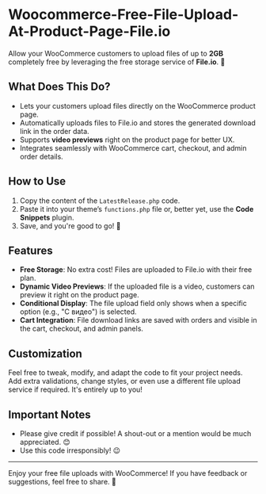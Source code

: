 <h1><strong>Woocommerce-Free-File-Upload-At-Product-Page-File.io</strong></h1><p>Allow your WooCommerce customers to upload files of up to <strong>2GB</strong> completely free by leveraging the free storage service of <strong>File.io</strong>. 🎉</p><h2><strong>What Does This Do?</strong></h2><ul><li>Lets your customers upload files directly on the WooCommerce product page.</li><li>Automatically uploads files to File.io and stores the generated download link in the order data.</li><li>Supports <strong>video previews</strong> right on the product page for better UX.</li><li>Integrates seamlessly with WooCommerce cart, checkout, and admin order details.</li></ul><h2><strong>How to Use</strong></h2><ol><li>Copy the content of the <code>LatestRelease.php</code> code.</li><li>Paste it into your theme’s <code>functions.php</code> file or, better yet, use the <strong>Code Snippets</strong> plugin.</li><li>Save, and you're good to go! 🚀</li></ol><h2><strong>Features</strong></h2><ul><li><strong>Free Storage</strong>: No extra cost! Files are uploaded to File.io with their free plan.</li><li><strong>Dynamic Video Previews</strong>: If the uploaded file is a video, customers can preview it right on the product page.</li><li><strong>Conditional Display</strong>: The file upload field only shows when a specific option (e.g., "С видео") is selected.</li><li><strong>Cart Integration</strong>: File download links are saved with orders and visible in the cart, checkout, and admin panels.</li></ul><h2><strong>Customization</strong></h2><p>Feel free to tweak, modify, and adapt the code to fit your project needs. Add extra validations, change styles, or even use a different file upload service if required. It's entirely up to you!</p><h2><strong>Important Notes</strong></h2><ul><li>Please give credit if possible! A shout-out or a mention would be much appreciated. 😊</li><li>Use this code irresponsibly! 😉</li></ul><hr><p>Enjoy your free file uploads with WooCommerce! If you have feedback or suggestions, feel free to share. 🚀</p>
